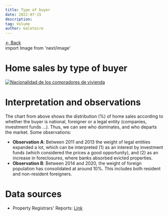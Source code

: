 ```yaml
---
title: Type of buyer
date: 2022-07-15
description:
tag: Volume
author: Galetaire
---
```


<div class="meta-line">
<a class="meta-back" href="/">← Back</a></div>
import Image from 'next/image'

# Home sales by type of buyer

[![Nacionalidad de los compradores de vivienda](/images/tipuspersona.png)](/images/tipuspersona.png)

# Interpretation and observations

The chart from above shows the distribution (%) of home sales according to whether the buyer is national, foreigner or a legal entity (companies, investment funds ...). Thus, we can see who dominates, and who departs the market. Some observations:

- **Observation A**: Between 2011 and 2013 the weight of legal entities expanded a lot, which can be interpreted (1) as an interest by investment funds (which considered the prices a good opportunity), and (2) as an increase in foreclosures, where banks absorbed evicted properties.
- **Observation B**: Between 2014 and 2020, the weight of foreign population has consolidated at around 10%. This includes both resident and non-resident foreigners.

# Data sources

- Property Registrars' Reports: [Link](https://www.registradores.org/actualidad/portal-estadistico-registral/estadisticas-de-propiedad)
